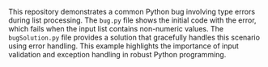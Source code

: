 This repository demonstrates a common Python bug involving type errors during list processing. The `bug.py` file shows the initial code with the error, which fails when the input list contains non-numeric values.  The `bugSolution.py` file provides a solution that gracefully handles this scenario using error handling.  This example highlights the importance of input validation and exception handling in robust Python programming.